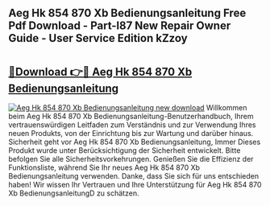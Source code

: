 ## Aeg Hk 854 870 Xb Bedienungsanleitung Free Pdf Download - Part-l87 New Repair Owner Guide - User Service Edition kZzoy

# <h2><a href="http://df4wm5.blite.top/?on=Aeg+Hk+854+870+Xb+Bedienungsanleitung">🔗Download 👉🔴 Aeg Hk 854 870 Xb Bedienungsanleitung</a></h2>

[![Aeg Hk 854 870 Xb Bedienungsanleitung new download](https://i.imgur.com/lujVjoI.png)](http://df4wm5.blite.top/?on=Aeg+Hk+854+870+Xb+Bedienungsanleitung)
Willkommen beim Aeg Hk 854 870 Xb Bedienungsanleitung-Benutzerhandbuch, Ihrem vertrauenswürdigen Leitfaden zum Verständnis und zur Verwendung Ihres neuen Produkts, von der Einrichtung bis zur Wartung und darüber hinaus. Sicherheit geht vor Aeg Hk 854 870 Xb Bedienungsanleitung, Immer Dieses Produkt wurde unter Berücksichtigung der Sicherheit entwickelt. Bitte befolgen Sie alle Sicherheitsvorkehrungen. Genießen Sie die Effizienz der Funktionsliste, während Sie Ihr neues Aeg Hk 854 870 Xb Bedienungsanleitung verwenden. Danke, dass Sie sich für uns entschieden haben! Wir wissen Ihr Vertrauen und Ihre Unterstützung für Aeg Hk 854 870 Xb BedienungsanleitungD zu schätzen.
